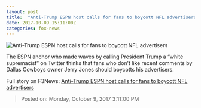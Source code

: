 ```yaml
---
layout: post
title:  "Anti-Trump ESPN host calls for fans to boycott NFL advertisers"
date: 2017-10-09 15:11:00Z
categories: fox-news
---
```


![Anti-Trump ESPN host calls for fans to boycott NFL advertisers](http://a57.foxnews.com/images.foxnews.com/content/fox-news/entertainment/2017/10/09/anti-trump-espn-host-calls-for-fans-to-boycott-nfl-advertisers/_jcr_content/article-text/article-par-4/inline_spotlight_ima/image.img.jpg/612/344/1507565190611.jpg?ve=1&tl=1)

The ESPN anchor who made waves by calling President Trump a “white supremacist” on Twitter thinks that fans who don’t like recent comments by Dallas Cowboys owner Jerry Jones should boycotts his advertisers.


Full story on F3News: [Anti-Trump ESPN host calls for fans to boycott NFL advertisers](http://www.f3nws.com/n/4zKpRB)

> Posted on: Monday, October 9, 2017 3:11:00 PM
